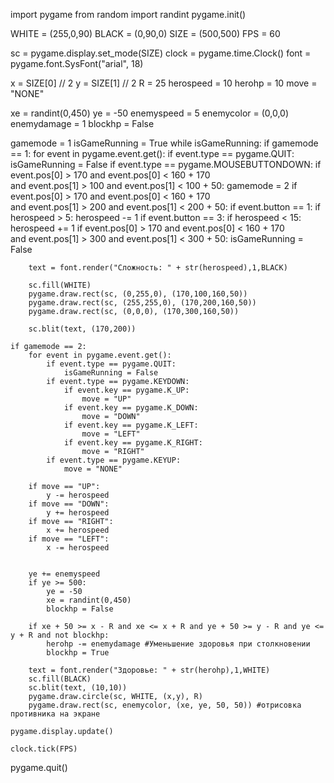 import pygame
from random import randint
pygame.init()

WHITE = (255,0,90)
BLACK = (0,90,0)
SIZE = (500,500)
FPS = 60

sc = pygame.display.set_mode(SIZE)
clock = pygame.time.Clock()
font = pygame.font.SysFont("arial", 18)

x = SIZE[0] // 2
y = SIZE[1] // 2
R = 25
herospeed = 10
herohp = 10
move = "NONE"

xe = randint(0,450)
ye = -50
enemyspeed = 5
enemycolor = (0,0,0)
enemydamage = 1
blockhp = False



gamemode = 1
isGameRunning = True
while isGameRunning:
    if gamemode == 1:
        for event in pygame.event.get():
            if event.type == pygame.QUIT:
                isGameRunning = False
            if event.type == pygame.MOUSEBUTTONDOWN:
                if event.pos[0] > 170 and event.pos[0] < 160 + 170 \
                and event.pos[1] > 100 and event.pos[1] < 100 + 50:
                    gamemode = 2
                if event.pos[0] > 170 and event.pos[0] < 160 + 170 \
                and event.pos[1] > 200 and event.pos[1] < 200 + 50:
                    if event.button == 1:
                        if herospeed > 5:
                            herospeed -= 1
                    if event.button == 3:
                        if herospeed < 15:
                            herospeed += 1
                if event.pos[0] > 170 and event.pos[0] < 160 + 170 \
                and event.pos[1] > 300 and event.pos[1] < 300 + 50:
                    isGameRunning = False
                    


        text = font.render("Сложность: " + str(herospeed),1,BLACK)
        
        sc.fill(WHITE)
        pygame.draw.rect(sc, (0,255,0), (170,100,160,50))
        pygame.draw.rect(sc, (255,255,0), (170,200,160,50))
        pygame.draw.rect(sc, (0,0,0), (170,300,160,50))

        sc.blit(text, (170,200))
        
    if gamemode == 2:
        for event in pygame.event.get():
            if event.type == pygame.QUIT:
                isGameRunning = False
            if event.type == pygame.KEYDOWN:
                if event.key == pygame.K_UP:
                    move = "UP"
                if event.key == pygame.K_DOWN:
                    move = "DOWN"
                if event.key == pygame.K_LEFT:
                    move = "LEFT"
                if event.key == pygame.K_RIGHT:
                    move = "RIGHT"
            if event.type == pygame.KEYUP:
                move = "NONE"

        if move == "UP":
            y -= herospeed
        if move == "DOWN":
            y += herospeed
        if move == "RIGHT":
            x += herospeed
        if move == "LEFT":
            x -= herospeed
          
        
        ye += enemyspeed
        if ye >= 500:
            ye = -50
            xe = randint(0,450)
            blockhp = False

        if xe + 50 >= x - R and xe <= x + R and ye + 50 >= y - R and ye <= y + R and not blockhp:
            herohp -= enemydamage #Уменьшение здоровья при столкновении
            blockhp = True
        
        text = font.render("Здоровье: " + str(herohp),1,WHITE)
        sc.fill(BLACK)
        sc.blit(text, (10,10))
        pygame.draw.circle(sc, WHITE, (x,y), R)
        pygame.draw.rect(sc, enemycolor, (xe, ye, 50, 50)) #отрисовка противника на экране

    pygame.display.update()

    clock.tick(FPS)

pygame.quit()




            
        
